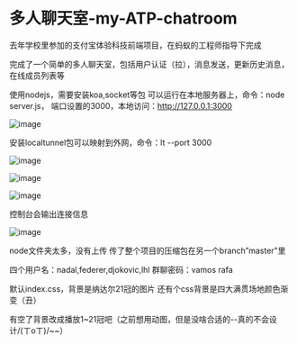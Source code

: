 # 多人聊天室-my-ATP-chatroom

去年学校里参加的支付宝体验科技前端项目，在蚂蚁的工程师指导下完成


完成了一个简单的多人聊天室，包括用户认证（拉），消息发送，更新历史消息，在线成员列表等

使用nodejs，需要安装koa,socket等包
可以运行在本地服务器上，命令：node server.js，
端口设置的3000，本地访问：http://127.0.0.1:3000

![image](https://user-images.githubusercontent.com/81509444/159896131-a1bc8488-1c67-4478-b342-dd02425d8f0e.png)

安装localtunnel包可以映射到外网，命令：lt --port 3000

![image](https://user-images.githubusercontent.com/81509444/159896464-44ca5ce9-0771-4d5d-b3c4-4538b8265b81.png)

![image](https://user-images.githubusercontent.com/81509444/159896876-3b5b2558-df06-4383-94c1-ed40ecf56fa9.png)

![image](https://user-images.githubusercontent.com/81509444/159897030-92921da8-59b5-43fe-85cb-082371c4e390.png)

控制台会输出连接信息

![image](https://user-images.githubusercontent.com/81509444/159897563-979e128d-1e2d-492a-b33a-d550f1da069d.png)


node文件夹太多，没有上传
传了整个项目的压缩包在另一个branch”master"里

四个用户名：nadal,federer,djokovic,lhl
群聊密码：vamos rafa

默认index.css，背景是纳达尔21冠的图片
还有个css背景是四大满贯场地颜色渐变（丑）

有空了背景改成播放1~21冠吧（之前想用动图，但是没啥合适的--真的不会设计/(ㄒoㄒ)/~~）


